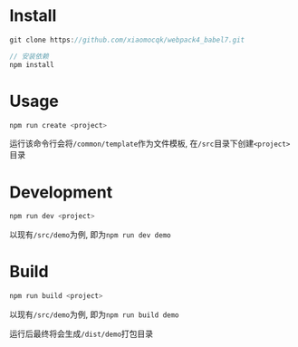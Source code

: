 # Install
```javascript
git clone https://github.com/xiaomocqk/webpack4_babel7.git

// 安装依赖
npm install
```

# Usage
```javascript
npm run create <project>
```
运行该命令行会将`/common/template`作为文件模板, 在`/src`目录下创建`<project>`目录

# Development
```javascript
npm run dev <project>
```
以现有`/src/demo`为例, 即为`npm run dev demo`

# Build
```javascript
npm run build <project>
```
以现有`/src/demo`为例, 即为`npm run build demo`

运行后最终将会生成`/dist/demo`打包目录
